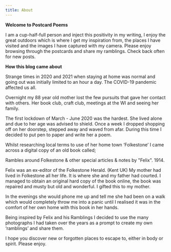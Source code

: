 ```yaml
---
title: About
---
```

**Welcome to Postcard Poems**

I am a cup-half-full person and inject this positivity in my writing, I enjoy the great outdoors which is where I get my inspiration from, the places I have visited and the images I have captured with my camera. Please enjoy browsing through the postcards and share my ramblings. Check back often for new posts.

**How this blog came about**

Strange times in 2020 and 2021 when staying at home was normal and going out 
was initially limited to an hour a day. The COVID-19 pandemic affected us all.

Overnight my 88 year old mother lost the few pursuits that gave her contact with others.
Her book club, craft club, meetings at the WI and seeing her family.  

The first lockdown of March - June 2020 was the hardest. She lived alone and due to 
her age was advised to shield. 
Once a week I dropped shopping off on her doorstep, stepped away and waved from afar.
During this time I decided to put pen to paper and write her a poem. 

Whilst researching local terms to use of her home town ‘Folkestone’ I came across a digital
copy of an old book called; 

Rambles around Folkestone & other special articles & notes by "Felix". 1914.

Felix was an ex-editor of the Folkestone Herald. (Kent UK)
My mother had lived in Folkestone all her life. It is where she and my father had courted.
I managed to obtain an original hard copy of the book online, the book was repaired and musty 
but old and wonderful. I gifted this to my mother.

In the evenings she would phone me up and tell me she had been 
on a walk which would completely throw me into a panic until I realised 
it was in the comfort of her own home with this book in her hands. 

Being inspired by Felix and his Ramblings I decided to use the many photographs I had
taken over the years as a prompt to create my own ‘ramblings’ and share them.

I hope you discover new or forgotten places to escape to, either in body or spirit. Please enjoy.